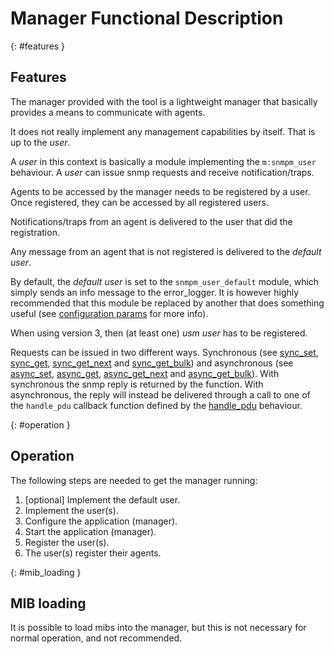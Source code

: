 <!--
%CopyrightBegin%

Copyright Ericsson AB 2023. All Rights Reserved.

Licensed under the Apache License, Version 2.0 (the "License");
you may not use this file except in compliance with the License.
You may obtain a copy of the License at

    http://www.apache.org/licenses/LICENSE-2.0

Unless required by applicable law or agreed to in writing, software
distributed under the License is distributed on an "AS IS" BASIS,
WITHOUT WARRANTIES OR CONDITIONS OF ANY KIND, either express or implied.
See the License for the specific language governing permissions and
limitations under the License.

%CopyrightEnd%
-->
# Manager Functional Description

[](){: #features }

## Features

The manager provided with the tool is a lightweight manager that basically
provides a means to communicate with agents.

It does not really implement any management capabilities by itself. That is up
to the _user_.

A _user_ in this context is basically a module implementing the `m:snmpm_user`
behaviour. A _user_ can issue snmp requests and receive notification/traps.

Agents to be accessed by the manager needs to be registered by a user. Once
registered, they can be accessed by all registered users.

Notifications/traps from an agent is delivered to the user that did the
registration.

Any message from an agent that is not registered is delivered to the _default
user_.

By default, the _default user_ is set to the `snmpm_user_default` module, which
simply sends an info message to the error_logger. It is however highly
recommended that this module be replaced by another that does something useful
(see [configuration params](snmp_config.md#configuration_params) for more info).

When using version 3, then (at least one) _usm user_ has to be registered.

Requests can be issued in two different ways. Synchronous (see
[sync_set](`m:snmpm#sync_set2`), [sync_get](`m:snmpm#sync_get2`),
[sync_get_next](`m:snmpm#sync_get_next2`) and
[sync_get_bulk](`m:snmpm#sync_get_bulk2`)) and asynchronous (see
[async_set](`m:snmpm#async_set2`), [async_get](`m:snmpm#async_get2`),
[async_get_next](`m:snmpm#async_get_next2`) and
[async_get_bulk](`m:snmpm#async_get_bulk2`)). With synchronous the snmp reply is
returned by the function. With asynchronous, the reply will instead be delivered
through a call to one of the `handle_pdu` callback function defined by the
[handle_pdu](`m:snmpm_user#handle_pdu`) behaviour.

[](){: #operation }

## Operation

The following steps are needed to get the manager running:

1. \[optional] Implement the default user.
1. Implement the user(s).
1. Configure the application (manager).
1. Start the application (manager).
1. Register the user(s).
1. The user(s) register their agents.

[](){: #mib_loading }

## MIB loading

It is possible to load mibs into the manager, but this is not necessary for
normal operation, and not recommended.
